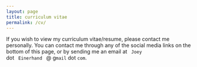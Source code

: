 ```yaml
---
layout: page
title: curriculum vitae
permalink: /cv/
---
```


If you wish to view my curriculum vitae/resume, please contact me personally.
You can contact me through any of the social media links on the bottom of this page, or by sending me an email at <code> Joey </code> dot <code> Einerhand </code> &#64; g<code>mail</code> dot <code>com</code>.
